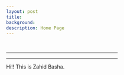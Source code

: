 ```yaml
---
layout: post
title: 
background: 
description: Home Page
---
```



<br>

<hr width="60%">
<blockquote style="text-align: center;">
    <p></p>
</blockquote>
<hr width="60%">

<p>
	Hi!! This is Zahid Basha.
<br>
</p>

